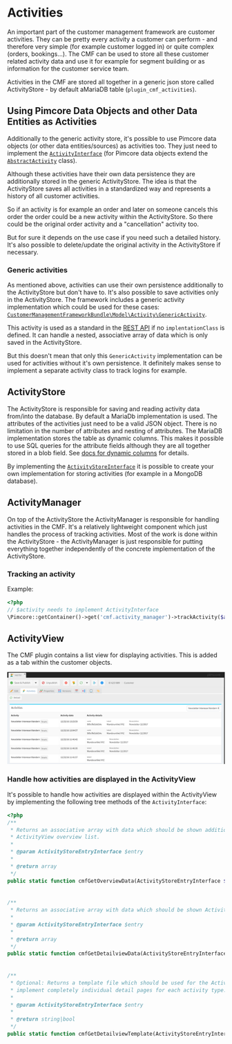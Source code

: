 # Activities

An important part of the customer management framework are customer activities. They can be pretty every activity a 
customer can perform - and therefore very simple (for example customer logged in) or quite complex (orders, bookings...). 
The CMF can be used to store all these customer related activity data and use it for example for segment building or as 
information for the customer service team.


Activities in the CMF are stored all together in a generic json store called ActivityStore - by default aMariaDB table (`plugin_cmf_activities`). 


## Using Pimcore Data Objects and other Data Entities as Activities

Additionally to the generic activity store, it's possible to use Pimcore data objects (or other data entities/sources) as 
activities too. They just need to implement the 
[`ActivityInterface`](https://github.com/pimcore/customer-data-framework/blob/master/src/Model/ActivityInterface.php) 
(for Pimcore data objects extend the 
[`AbstractActivity`](https://github.com/pimcore/customer-data-framework/blob/master/src/Model/AbstractActivity.php) class).

Although these activities have their own data persistence they are additionally stored in the generic ActivityStore. 
The idea is that the ActivityStore saves all activities in a standardized way and represents a history of all customer 
activities. 

So if an activity is for example an order and later on someone cancels this order the order could be a new 
activity within the ActivityStore. So there could be the original order activity and a "cancellation" activity too. 

But for sure it depends on the use case if you need such a detailed history. It's also possible to delete/update the 
original activity in the ActivityStore if necessary.


### Generic activities

As mentioned above, activities can use their own persistence additionally to the ActivityStore but don't have to. 
It's also possible to save activities only in the ActivityStore. The framework includes a generic activity implementation 
which could be used for these cases: 
[`CustomerManagementFrameworkBundle\Model\Activity\GenericActivity`](https://github.com/pimcore/customer-data-framework/blob/master/src/Model/Activity/GenericActivity.php). 

This activity is used as a standard in the [REST API](./Webservice.md) if no `implentationClass` is defined. It can handle 
a nested, associative array of data which is only saved in the ActivityStore. 

But this doesn't mean that only this `GenericActivity` implementation can be used for activities without it's own 
persistence. It definitely makes sense to implement a separate activity class to track logins for example.


## ActivityStore

The ActivityStore is responsible for saving and reading activity data from/into the database. By default a MariaDb 
implementation is used. The attributes of the activities just need to be a valid JSON object. There is no limitation in 
the number of attributes and nesting of attributes. The MariaDB implementation stores the table as dynamic columns. 
This makes it possible to use SQL queries for the attribute fields although they are all together stored in a blob field.
See [docs for dynamic columns](https://mariadb.com/kb/en/mariadb/dynamic-columns/) for details. 

By implementing the [`ActivityStoreInterface`](https://github.com/pimcore/customer-data-framework/blob/master/src/ActivityStore/ActivityStoreInterface.php#L30)
 it is possible to create your own implementation for storing activities (for example in a MongoDB database).


## ActivityManager

On top of the ActivityStore the ActivityManager is responsible for handling activities in the CMF. It's a relatively 
lightweight component which just handles the process of tracking activities. Most of the work is done within the 
ActivityStore - the ActivityManager is just responsible for putting everything together independently of the concrete 
implementation of the ActivityStore.

### Tracking an activity
Example:
```php
<?php
// $activity needs to implement ActivityInterface
\Pimcore::getContainer()->get('cmf.activity_manager')->trackActivity($activity);
```


## ActivityView

The CMF plugin contains a list view for displaying activities. This is added as a tab within the customer objects.

![ActivityView](./img/ActivityView.png)


### Handle how activities are displayed in the ActivityView

It's possible to handle how activities are displayed within the ActivityView by implementing the following tree methods 
of the `ActivityInterface`:

```php
<?php
/**
 * Returns an associative array with data which should be shown additional to the type and activity date within the 
 * ActivityView overview list.
 * 
 * @param ActivityStoreEntryInterface $entry
 *
 * @return array
 */
public static function cmfGetOverviewData(ActivityStoreEntryInterface $entry);


/**
 * Returns an associative array with data which should be shown ActivityView detail page.
 * 
 * @param ActivityStoreEntryInterface $entry
 *
 * @return array
 */
public static function cmfGetDetailviewData(ActivityStoreEntryInterface $entry);


/**
 * Optional: Returns a template file which should be used for the ActivityView detail page. With this it's possible to 
 * implement completely individual detail pages for each activity type.
 * 
 * @param ActivityStoreEntryInterface $entry
 *
 * @return string|bool
 */
public static function cmfGetDetailviewTemplate(ActivityStoreEntryInterface $entry);
```
